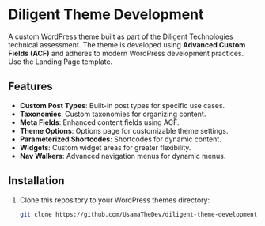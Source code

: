 # Diligent Theme Development

A custom WordPress theme built as part of the Diligent Technologies technical assessment. The theme is developed using **Advanced Custom Fields (ACF)** and adheres to modern WordPress development practices. Use the Landing Page template.

## Features
- **Custom Post Types**: Built-in post types for specific use cases.
- **Taxonomies**: Custom taxonomies for organizing content.
- **Meta Fields**: Enhanced content fields using ACF.
- **Theme Options**: Options page for customizable theme settings.
- **Parameterized Shortcodes**: Shortcodes for dynamic content.
- **Widgets**: Custom widget areas for greater flexibility.
- **Nav Walkers**: Advanced navigation menus for dynamic menus.

## Installation
1. Clone this repository to your WordPress themes directory:
   ```bash
   git clone https://github.com/UsamaTheDev/diligent-theme-development.git
